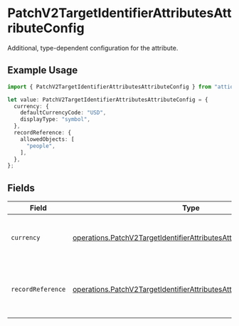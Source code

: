 # PatchV2TargetIdentifierAttributesAttributeConfig

Additional, type-dependent configuration for the attribute.

## Example Usage

```typescript
import { PatchV2TargetIdentifierAttributesAttributeConfig } from "attio-js/models/operations/patchv2targetidentifierattributesattribute.js";

let value: PatchV2TargetIdentifierAttributesAttributeConfig = {
  currency: {
    defaultCurrencyCode: "USD",
    displayType: "symbol",
  },
  recordReference: {
    allowedObjects: [
      "people",
    ],
  },
};
```

## Fields

| Field                                                                                                                                                        | Type                                                                                                                                                         | Required                                                                                                                                                     | Description                                                                                                                                                  |
| ------------------------------------------------------------------------------------------------------------------------------------------------------------ | ------------------------------------------------------------------------------------------------------------------------------------------------------------ | ------------------------------------------------------------------------------------------------------------------------------------------------------------ | ------------------------------------------------------------------------------------------------------------------------------------------------------------ |
| `currency`                                                                                                                                                   | [operations.PatchV2TargetIdentifierAttributesAttributeCurrency](../../models/operations/patchv2targetidentifierattributesattributecurrency.md)               | :heavy_minus_sign:                                                                                                                                           | Configuration available for attributes of type "currency".                                                                                                   |
| `recordReference`                                                                                                                                            | [operations.PatchV2TargetIdentifierAttributesAttributeRecordReference](../../models/operations/patchv2targetidentifierattributesattributerecordreference.md) | :heavy_minus_sign:                                                                                                                                           | Configuration available for attributes of type "record-reference".                                                                                           |